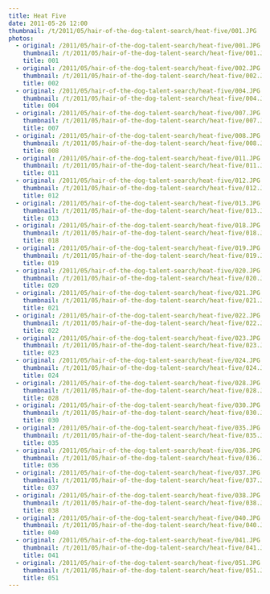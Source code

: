```yaml
---
title: Heat Five
date: 2011-05-26 12:00
thumbnail: /t/2011/05/hair-of-the-dog-talent-search/heat-five/001.JPG
photos:
  - original: /2011/05/hair-of-the-dog-talent-search/heat-five/001.JPG
    thumbnail: /t/2011/05/hair-of-the-dog-talent-search/heat-five/001.JPG
    title: 001
  - original: /2011/05/hair-of-the-dog-talent-search/heat-five/002.JPG
    thumbnail: /t/2011/05/hair-of-the-dog-talent-search/heat-five/002.JPG
    title: 002
  - original: /2011/05/hair-of-the-dog-talent-search/heat-five/004.JPG
    thumbnail: /t/2011/05/hair-of-the-dog-talent-search/heat-five/004.JPG
    title: 004
  - original: /2011/05/hair-of-the-dog-talent-search/heat-five/007.JPG
    thumbnail: /t/2011/05/hair-of-the-dog-talent-search/heat-five/007.JPG
    title: 007
  - original: /2011/05/hair-of-the-dog-talent-search/heat-five/008.JPG
    thumbnail: /t/2011/05/hair-of-the-dog-talent-search/heat-five/008.JPG
    title: 008
  - original: /2011/05/hair-of-the-dog-talent-search/heat-five/011.JPG
    thumbnail: /t/2011/05/hair-of-the-dog-talent-search/heat-five/011.JPG
    title: 011
  - original: /2011/05/hair-of-the-dog-talent-search/heat-five/012.JPG
    thumbnail: /t/2011/05/hair-of-the-dog-talent-search/heat-five/012.JPG
    title: 012
  - original: /2011/05/hair-of-the-dog-talent-search/heat-five/013.JPG
    thumbnail: /t/2011/05/hair-of-the-dog-talent-search/heat-five/013.JPG
    title: 013
  - original: /2011/05/hair-of-the-dog-talent-search/heat-five/018.JPG
    thumbnail: /t/2011/05/hair-of-the-dog-talent-search/heat-five/018.JPG
    title: 018
  - original: /2011/05/hair-of-the-dog-talent-search/heat-five/019.JPG
    thumbnail: /t/2011/05/hair-of-the-dog-talent-search/heat-five/019.JPG
    title: 019
  - original: /2011/05/hair-of-the-dog-talent-search/heat-five/020.JPG
    thumbnail: /t/2011/05/hair-of-the-dog-talent-search/heat-five/020.JPG
    title: 020
  - original: /2011/05/hair-of-the-dog-talent-search/heat-five/021.JPG
    thumbnail: /t/2011/05/hair-of-the-dog-talent-search/heat-five/021.JPG
    title: 021
  - original: /2011/05/hair-of-the-dog-talent-search/heat-five/022.JPG
    thumbnail: /t/2011/05/hair-of-the-dog-talent-search/heat-five/022.JPG
    title: 022
  - original: /2011/05/hair-of-the-dog-talent-search/heat-five/023.JPG
    thumbnail: /t/2011/05/hair-of-the-dog-talent-search/heat-five/023.JPG
    title: 023
  - original: /2011/05/hair-of-the-dog-talent-search/heat-five/024.JPG
    thumbnail: /t/2011/05/hair-of-the-dog-talent-search/heat-five/024.JPG
    title: 024
  - original: /2011/05/hair-of-the-dog-talent-search/heat-five/028.JPG
    thumbnail: /t/2011/05/hair-of-the-dog-talent-search/heat-five/028.JPG
    title: 028
  - original: /2011/05/hair-of-the-dog-talent-search/heat-five/030.JPG
    thumbnail: /t/2011/05/hair-of-the-dog-talent-search/heat-five/030.JPG
    title: 030
  - original: /2011/05/hair-of-the-dog-talent-search/heat-five/035.JPG
    thumbnail: /t/2011/05/hair-of-the-dog-talent-search/heat-five/035.JPG
    title: 035
  - original: /2011/05/hair-of-the-dog-talent-search/heat-five/036.JPG
    thumbnail: /t/2011/05/hair-of-the-dog-talent-search/heat-five/036.JPG
    title: 036
  - original: /2011/05/hair-of-the-dog-talent-search/heat-five/037.JPG
    thumbnail: /t/2011/05/hair-of-the-dog-talent-search/heat-five/037.JPG
    title: 037
  - original: /2011/05/hair-of-the-dog-talent-search/heat-five/038.JPG
    thumbnail: /t/2011/05/hair-of-the-dog-talent-search/heat-five/038.JPG
    title: 038
  - original: /2011/05/hair-of-the-dog-talent-search/heat-five/040.JPG
    thumbnail: /t/2011/05/hair-of-the-dog-talent-search/heat-five/040.JPG
    title: 040
  - original: /2011/05/hair-of-the-dog-talent-search/heat-five/041.JPG
    thumbnail: /t/2011/05/hair-of-the-dog-talent-search/heat-five/041.JPG
    title: 041
  - original: /2011/05/hair-of-the-dog-talent-search/heat-five/051.JPG
    thumbnail: /t/2011/05/hair-of-the-dog-talent-search/heat-five/051.JPG
    title: 051
---
```

